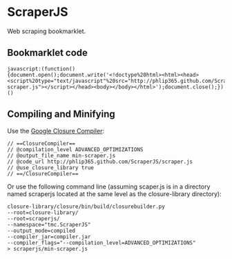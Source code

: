 # ScraperJS #

Web scraping bookmarklet.

## Bookmarklet code ##

```
javascript:(function(){document.open();document.write('<!doctype%20html><html><head><script%20type="text/javascript"%20src="http://phlip365.github.com/ScraperJS/min-scraper.js"></script></head><body></body></html>');document.close();})()
```
 
## Compiling and Minifying ##

Use the [Google Closure Compiler](http://closure-compiler.appspot.com/home):

	// ==ClosureCompiler==
	// @compilation_level ADVANCED_OPTIMIZATIONS
	// @output_file_name min-scraper.js
	// @code_url http://phlip365.github.com/ScraperJS/scraper.js
	// @use_closure_library true
	// ==/ClosureCompiler==


Or use the following command line (assuming scaper.js is in a directory named scraperjs located at the same level as the closure-library directory):

	closure-library/closure/bin/build/closurebuilder.py 
	--root=closure-library/ 
	--root=scraperjs/ 
	--namespace="tmc.ScraperJS" 
	--output_mode=compiled 
	--compiler_jar=compiler.jar 
	--compiler_flags="--compilation_level=ADVANCED_OPTIMIZATIONS" 
	> scraperjs/min-scraper.js
